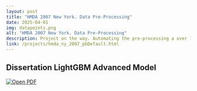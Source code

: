 ```yaml
---
layout: post
title: "HMDA 2007 New York. Data Pre-Processing"
date: 2025-04-01
img: datapoints.png
alt: "HMDA 2007 New York. Data Pre-Processing"
description: Project on the way. Automating the pre-processing a over 1 million records dataset as we analyze the data.
link: /projects/hmda_ny_2007_pbDefault.html
---
```


<h2>Dissertation LightGBM Advanced Model</h2>

<a href="/projects/hmda_ny_2007_pbDefault.html" target="_blank">
  <img src="/img/portfolio/datapoints.png" alt="Open PDF">
</a>

